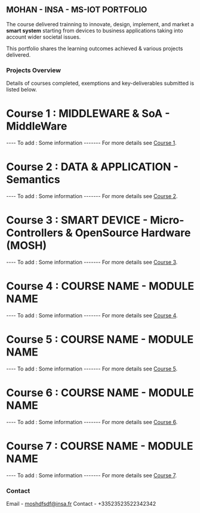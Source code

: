 ## MOHAN - INSA - MS-IOT PORTFOLIO

The course delivered trainning to innovate, design, implement, and market a **smart system** starting from devices to business applications taking into account wider societal issues.

This portfolio shares the learning outcomes achieved & various projects delivered. 

### Projects Overview

Details of courses completed, exemptions and key-deliverables submitted is listed below.

# Course 1 : MIDDLEWARE & SoA - MiddleWare

---- To add : Some information -------
For more details see [Course 1](./course1.md).

# Course 2 : DATA & APPLICATION - Semantics

---- To add : Some information -------
For more details see [Course 2](./course2.md).

# Course 3 : SMART DEVICE - Micro-Controllers & OpenSource Hardware (MOSH)

---- To add : Some information -------
For more details see [Course 3](./course3.md).

# Course 4 : COURSE NAME - MODULE NAME

---- To add : Some information -------
For more details see [Course 4](./course4.md).

# Course 5 : COURSE NAME - MODULE NAME

---- To add : Some information -------
For more details see [Course 5](./course5.md).

# Course 6 : COURSE NAME - MODULE NAME

---- To add : Some information -------
For more details see [Course 6](./course6.md).

# Course 7 : COURSE NAME - MODULE NAME

---- To add : Some information -------
For more details see [Course 7](./course7.md).



### Contact

Email - moshdfsdf@insa.fr
Contact - +33523523522342342
